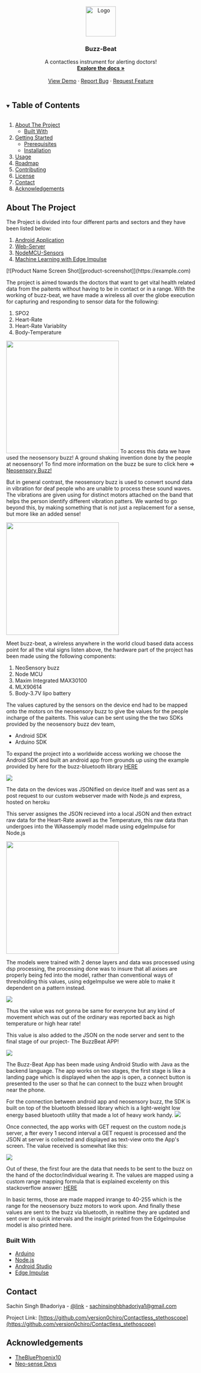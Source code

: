 
<!-- PROJECT LOGO -->
<br />
<p align="center">
  <a href="https://github.com/version0chiro/Contactless_stethoscope">
    <img src="images/logo.png" alt="Logo" width="80" height="80">
  </a>

  <h3 align="center">Buzz-Beat</h3>

  <p align="center">
    A contactless instrument for alerting doctors!
    <br />
    <a href="https://github.com/version0chiro/Contactless_stethoscope"><strong>Explore the docs »</strong></a>
    <br />
    <br />
    <a href="https://github.com/version0chiro/Contactless_stethoscope">View Demo</a>
    ·
    <a href="https://github.com/version0chiro/Contactless_stethoscope/issues">Report Bug</a>
    ·
    <a href="https://github.com/version0chiro/Contactless_stethoscope/issues">Request Feature</a>
  </p>
</p>



<!-- TABLE OF CONTENTS -->
<details open="open">
  <summary><h2 style="display: inline-block">Table of Contents</h2></summary>
  <ol>
    <li>
      <a href="#about-the-project">About The Project</a>
      <ul>
        <li><a href="#built-with">Built With</a></li>
      </ul>
    </li>
    <li>
      <a href="#getting-started">Getting Started</a>
      <ul>
        <li><a href="#prerequisites">Prerequisites</a></li>
        <li><a href="#installation">Installation</a></li>
      </ul>
    </li>
    <li><a href="#usage">Usage</a></li>
    <li><a href="#roadmap">Roadmap</a></li>
    <li><a href="#contributing">Contributing</a></li>
    <li><a href="#license">License</a></li>
    <li><a href="#contact">Contact</a></li>
    <li><a href="#acknowledgements">Acknowledgements</a></li>
  </ol>
</details>



<!-- ABOUT THE PROJECT -->
## About The Project
The Project is divided into four different parts and sectors and they have been listed below:
<ol>
<li><a href="https://github.com/version0chiro/Contactless_stethoscope/android_code/Neosensespo2draft">Android Application</a></li>
<li><a href="https://github.com/version0chiro/Contactless_stethoscope/web_server_code/">Web-Server</a></li>
<li><a href="https://github.com/version0chiro/Contactless_stethoscope/nodeMcu_Code/FullTestWithPost_22_1">NodeMCU-Sensors</a></li>
<li><a href="https://github.com/version0chiro/Contactless_stethoscope/edgeImpulse">Machine Learning with Edge Impulse</a></li>
</ol>
[![Product Name Screen Shot][product-screenshot]](https://example.com)


The project is aimed towards the doctors that want to get vital health related data from the paitents without having to be in contact or in a range. With the working of buzz-beat, we have made a wireless all over the globe execution for capturing and responding to sensor data for the following:
<ol>
<li>SPO2</li>
<li>Heart-Rate</li>
<li>Heart-Rate Variablity</li>
<li>Body-Temperature</li>
</ol>
<!-- image of buzz here -->
<img src="images/buzz1.jpeg" width="300"></img>
To access this data we have used the neosensory buzz! A ground shaking invention done by the people at neosensory! To find more information on the buzz be sure to click here => <a href="https://neosensory.com/product/buzz/"> Neosensory Buzz!</a>

But in general contrast, the neosensory buzz is used to convert sound data in vibration for deaf people who are unable to process these sound waves. The vibrations are given using for distinct motors attached on the band that helps the person identify different vibration patters. We wanted to go beyond this, by making something that is not just a replacement for a sense, but more like an added sense!
<!-- Image of the device here -->

<img src="images/device.jfif" width="300"></img>

Meet buzz-beat, a wireless anywhere in the world cloud based data access point for all the vital signs listen above, the hardware part of the project has been made using the following components:
<ol>
<li>NeoSensory buzz</li>
<li>Node MCU</li>
<li>Maxim Integrated MAX30100</li>
<li>MLX90614</li>
<li>Body-3.7V lipo battery</li>
</ol>

The values captured by the sensors on the device end had to be mapped onto the motors on the neosensory buzz to give tbe values for the people incharge of the paitents. This value can be sent using the the two SDKs provided by the neosensory buzz dev team,
<ul>
<li>Android SDK</li>
<li>Arduino SDK</li>
</ul>

To expand the project into a worldwide access working we choose the Android SDK and built an android app from grounds up using the example provided by here for the buzz-bluetooth library
<a href="https://github.com/neosensory/neosensory-sdk-for-android-java" >HERE</a>

<!-- Json themed image of data -->
<img src="images/json2.png"> </img>

The data on the devices was JSONified on device itself and was sent as a post request to our custom webserver made with Node.js and express, hosted on heroku

This server assignes the JSON recieved into a local JSON and then extract raw data for the Heart-Rate aswell as the Temperature, this raw data than undergoes into the WAassemply model made using edgeImpulse for Node.js

<!-- Edge Impulse pic -->
<img src="images/Screenshot2.png" width="300"></img>

The models were trained with 2 dense layers and 
data was processed using dsp processing, the processing done was to insure that all axises are properly being fed into the model, rather than conventional ways of thresholding this values, using edgeImpulse we were able to make it dependent on a pattern instead.

<img src="images/Screenshot.png"></img>

Thus the value was not gonna be same for everyone but any kind of movement which was out of the ordinary was reported back as high temperature or high hear rate!

This value is also added to the JSON on the node server and sent to the final stage of our project- The BuzzBeat APP!

<!-- Android pics here -->
<img src="images/app1.jpeg"></img>

The Buzz-Beat App has been made using Android Studio with Java as the backend language. The app works on two stages, the first stage is like a landing page which is displayed when the app is open, a connect button is presented to the user so that he can connect to the buzz when brought near the phone. 

For the connection between android app and neosensory buzz, the SDK is built on top of the bluetooth blessed library which is a light-weight low energy based bluetooth utility that made a lot of heavy work handy. 
<img src="images/app2.jpeg"></img>

Once connected, the app works with GET request on the custom node.js server, a
fter every 1 second interval a GET request is processed and the JSON at server is collected and displayed as text-view onto the App's screen. The value received is somewhat like this:

<!-- recieved JSON pic here -->
<img src="images/json2.png"></img>

Out of these, the first four are the data that needs to be sent to the buzz on the hand of the doctor/individual wearing it. The values are mapped using a custom range mapping formula that is explained excelenty on this stackoverflow answer:
<a href="https://stackoverflow.com/questions/5731863/mapping-a-numeric-range-onto-another"> HERE </a>

In basic terms, those are made mapped inrange to 40-255 which is the range for the neosensory buzz motors to work upon. And finally these values are sent to the buzz via bluetooth, in realtime they are updated and sent over in quick intervals and the insight printed from the EdgeImpulse model is also printed here.




### Built With

* [Arduino](https://www.arduino.cc/)
* [Node.js](https://nodejs.org/en/)
* [Android Studio](https://developer.android.com/studio)
* [Edge Impulse](https://www.edgeimpulse.com/)









<!-- CONTACT -->
## Contact

Sachin Singh Bhadoriya - [@link](https://www.linkedin.com/in/sachin-singh-bhadoriya-46b18219a/) - sachinsinghbhadoriya1@gmail.com

Project Link: [https://github.com/version0chiro/Contactless_stethoscope](https://github.com/version0chiro/Contactless_stethoscope)



<!-- ACKNOWLEDGEMENTS -->
## Acknowledgements

* [TheBluePhoenix10](https://github.com/TheBluePhoenix10)
* [Neo-sense Devs](https://github.com/neosensory)





